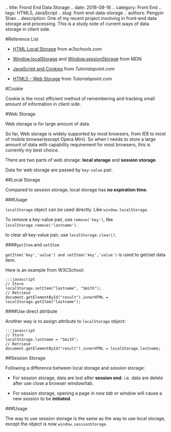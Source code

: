 .. title: Frond End Data Storage
.. date: 2016-08-16
.. category: Front End
.. tags: HTML5, JavaScript
.. slug: front-end-data-storage
.. authors: Pengyin Shan
.. description: One of my recent project involving in front-end data storage and processing. This is a study note of current ways of data storage in client side.



#Reference List

- <a href="http://www.w3schools.com/html/html5_webstorage.asp">HTML Local Storage</a> from *w3schools.com*

- <a href="https://developer.mozilla.org/en-US/docs/Web/API/Window/localStorage">Window.localStorage</a> and <a href="https://developer.mozilla.org/en-US/docs/Web/API/Window/sessionStorage">Window.sessionStorage</a> from MDN

- <a href="http://www.tutorialspoint.com/javascript/javascript_cookies.htm">JavaScript and Cookies</a> from *Tutorialspoint.com*

- <a href="http://www.tutorialspoint.com/html5/html5_web_storage.htm">HTML5 - Web Storage</a> from *Tutorialspoint.com*

#Cookie

Cookie is the most efficient method of remembering and tracking small amount of information in client side.

#Web Storage

Web storage is for large amount of data.

So far, Web storage is widely supported by most browsers, from IE8 to most of mobile browser(except Opera Mini). So when I needs to store a large amount of data with capability requirement for most browsers, this is currently my best choice.

There are two parts of web storage: **local storage** and **session storage**.

Data for web storage are passed by `key-value` pair.

##Local Storage

Compared to session storage, local storage has **no expiration time**.

###Usage

`localStorage` object can be used directly. Like `window.localStorage`.

To remove a key-value pair, use `remove('key')`, like `localStorage.remove('lastname')`.

to clear all key-value pair, use `localStorage.clear()`.

####`getItem` and `setItem`

`getItem('key','value') and setItem('key','value')` is used to get/set data item.

Here is an example from W3CSchool:

    :::javascript
    // Store
    localStorage.setItem("lastname", "Smith");
    // Retrieve
    document.getElementById("result").innerHTML = localStorage.getItem("lastname");

####Use direct attribute

Another way is to assign attribute to `localStorage` object:

    :::javascript
    // Store
    localStorage.lastname = "Smith";
    // Retrieve
    document.getElementById("result").innerHTML = localStorage.lastname;

##Session Storage

Following a difference between local storage and session storage:

- For session storage, data are lost after **session end**. i.e. data are delete after use close a browser window/tab.

- For session storage, opening a page in *new tab or window* will cause a new session to be **initiated**.

###Usage

The way to use session storage is the same as the way to use local storage, except the object is now `window.sessionStorage`.
